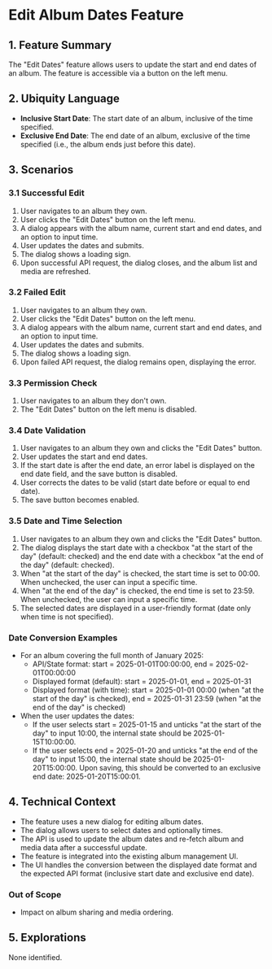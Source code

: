 # Edit Album Dates Feature

## 1. Feature Summary
The "Edit Dates" feature allows users to update the start and end dates of an album. The feature is accessible via a button on the left menu.

## 2. Ubiquity Language
* **Inclusive Start Date**: The start date of an album, inclusive of the time specified.
* **Exclusive End Date**: The end date of an album, exclusive of the time specified (i.e., the album ends just before this date).

## 3. Scenarios

### 3.1 Successful Edit
1. User navigates to an album they own.
2. User clicks the "Edit Dates" button on the left menu.
3. A dialog appears with the album name, current start and end dates, and an option to input time.
4. User updates the dates and submits.
5. The dialog shows a loading sign.
6. Upon successful API request, the dialog closes, and the album list and media are refreshed.

### 3.2 Failed Edit
1. User navigates to an album they own.
2. User clicks the "Edit Dates" button on the left menu.
3. A dialog appears with the album name, current start and end dates, and an option to input time.
4. User updates the dates and submits.
5. The dialog shows a loading sign.
6. Upon failed API request, the dialog remains open, displaying the error.

### 3.3 Permission Check
1. User navigates to an album they don't own.
2. The "Edit Dates" button on the left menu is disabled.

### 3.4 Date Validation
1. User navigates to an album they own and clicks the "Edit Dates" button.
2. User updates the start and end dates.
3. If the start date is after the end date, an error label is displayed on the end date field, and the save button is disabled.
4. User corrects the dates to be valid (start date before or equal to end date).
5. The save button becomes enabled.

### 3.5 Date and Time Selection
1. User navigates to an album they own and clicks the "Edit Dates" button.
2. The dialog displays the start date with a checkbox "at the start of the day" (default: checked) and the end date with a checkbox "at the end of the day" (default: checked).
3. When "at the start of the day" is checked, the start time is set to 00:00. When unchecked, the user can input a specific time.
4. When "at the end of the day" is checked, the end time is set to 23:59. When unchecked, the user can input a specific time.
5. The selected dates are displayed in a user-friendly format (date only when time is not specified).

### Date Conversion Examples
* For an album covering the full month of January 2025:
  - API/State format: start = 2025-01-01T00:00:00, end = 2025-02-01T00:00:00
  - Displayed format (default): start = 2025-01-01, end = 2025-01-31
  - Displayed format (with time): start = 2025-01-01 00:00 (when "at the start of the day" is checked), end = 2025-01-31 23:59 (when "at the end of the day" is checked)
* When the user updates the dates:
  - If the user selects start = 2025-01-15 and unticks "at the start of the day" to input 10:00, the internal state should be 2025-01-15T10:00:00.
  - If the user selects end = 2025-01-20 and unticks "at the end of the day" to input 15:00, the internal state should be 2025-01-20T15:00:00. Upon saving, this should be converted to an exclusive end date: 2025-01-20T15:00:01.

## 4. Technical Context
* The feature uses a new dialog for editing album dates.
* The dialog allows users to select dates and optionally times.
* The API is used to update the album dates and re-fetch album and media data after a successful update.
* The feature is integrated into the existing album management UI.
* The UI handles the conversion between the displayed date format and the expected API format (inclusive start date and exclusive end date).

### Out of Scope
* Impact on album sharing and media ordering.

## 5. Explorations
None identified.
